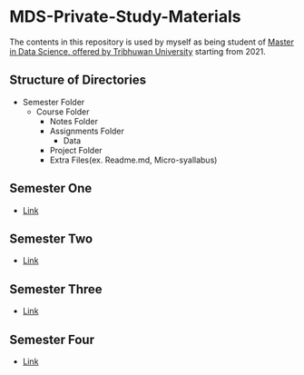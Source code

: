 # MDS-Private-Study-Materials
The contents in this repository is used by myself as being student of [Master in Data Science, offered by Tribhuwan University](https://smstu.edu.np/admission-procedure-and-eligibility/) starting from 2021.

## Structure of Directories
* Semester Folder
    * Course Folder
        * Notes Folder
        * Assignments Folder
            * Data
        * Project Folder 
        * Extra Files(ex. Readme.md, Micro-syallabus)

## Semester One
* [Link](https://github.com/iamdurga/MDS-Private-Study-Materials/tree/master/First%20Semester)

## Semester Two
* [Link](https://github.com/iamdurga/MDS-Private-Study-Materials/tree/master/Second%20Semester)

## Semester Three
* [Link](https://github.com/iamdurga/MDS-Private-Study-Materials/tree/master/Third%20Semester)

## Semester Four
* [Link](https://github.com/iamdurga/MDS-Private-Study-Materials/tree/master/Fourth%20Semester)